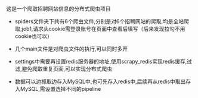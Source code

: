 这是一个爬取招聘网站信息的分布式爬虫项目

- spiders文件夹下共有6个爬虫文件,分别是对6个招聘网站的爬取,均是全站爬取;job1,请求头cookie需登录账号在页面中查看后填写（后来发现拉勾不用cookie也可以）

- 几个main文件是对爬虫文件的执行,可以同时多开

- settings中需要再设置redis服务器的地址,使用scrapy_redis实现redis缓存,过滤,避免爬取重复页面,可以实现分布式爬虫

- 数据可以边抓取边存入MySQL中,也可先存入redis中,后续再从redis中取出存入MySQL,需设置选择不同的pipeline
